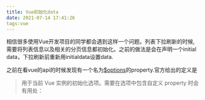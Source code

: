```yaml
---
title: Vue初始化data
date: 2021-07-14 17:41:26
tags:vue
---
```


 相信很多使用Vue开发项目的同学都会遇到这样一个问题。列表下拉刷新的时候,需要将列表信息以及相关的分页信息都初始化。之前的做法是会在声明一个initial data，下拉刷新前重新用initialdata设置data.

之前在看vue的api的时候发现有一个名为[$options](https://cn.vuejs.org/v2/api/index.html#vm-options)的property.官方给出的定义是

> 用于当前 Vue 实例的初始化选项。需要在选项中包含自定义 property 时会有用处：


